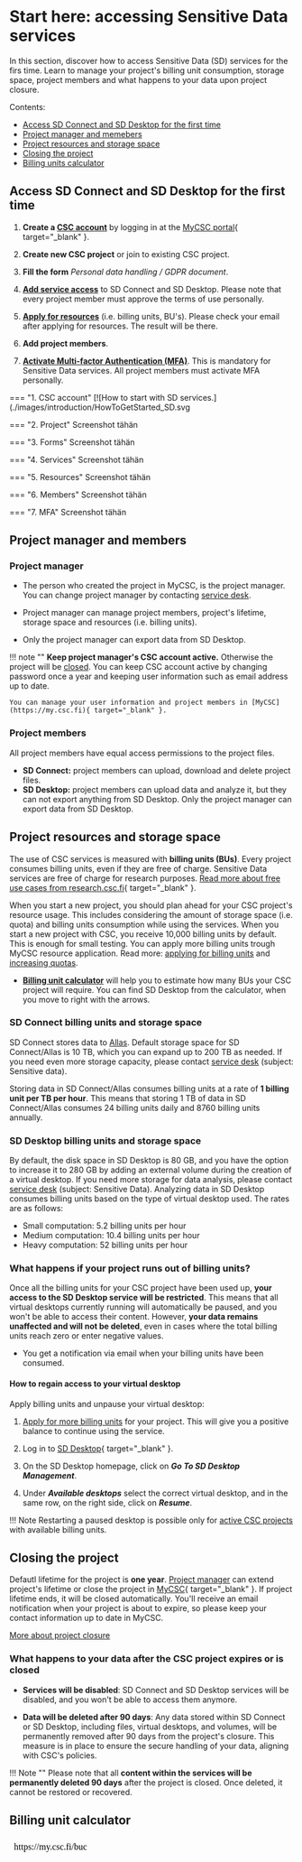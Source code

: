 # Start here: accessing Sensitive Data services 
  
In this section, discover how to access Sensitive Data (SD) services for the firs time. Learn to manage your project's billing unit consumption, storage space, project members and what happens to your data upon project closure.

Contents:

 * [Access SD Connect and SD Desktop for the first time](#access-sd-connect-and-sd-desktop-for-the-first-time)
 * [Project manager and memebers](#project-manager-and-members)
 * [Project resources and storage space](#project-resources-and-storage-space)
 * [Closing the project](#closing-the-project)
 * [Billing units calculator](#billing-unit-calculator)

## Access SD Connect and SD Desktop for the first time

1. **Create a [CSC account](../../accounts/how-to-create-new-user-account.md)** by logging in at the [MyCSC portal](https://my.csc.fi){ target="_blank" }.

2. **Create new CSC project** or join to existing CSC project.

3. **Fill the form** *Personal data handling / GDPR document*. 

4. **[Add service access](../../accounts/how-to-add-service-access-for-project.md)**
to SD Connect and SD Desktop. Please note that every project member must approve the terms of use personally.

4. **[Apply for resources](../../accounts/how-to-apply-for-billing-units.md)** (i.e. billing units, BU's). Please check your email after applying for resources. The result will be there.

6. **Add project members**.

7. **[Activate Multi-factor Authentication (MFA)](../../accounts/mfa.md)**. This is mandatory for Sensitive Data services. All project members must activate MFA personally.

=== "1. CSC account"
    [![How to start with SD services.](./images/introduction/HowToGetStarted_SD.svg

=== "2. Project"
    Screenshot tähän

=== "3. Forms"
    Screenshot tähän

=== "4. Services"
    Screenshot tähän

=== "5. Resources"
    Screenshot tähän

=== "6. Members"
    Screenshot tähän

=== "7. MFA"
    Screenshot tähän


## Project manager and members

### Project manager

* The person who created the project in MyCSC, is the project manager. You can change project manager by contacting [service desk](../../support/contact.md).

* Project manager can manage project members, project's lifetime, storage space and resources (i.e. billing units).

* Only the project manager can export data from SD Desktop.

!!! note ""
    **Keep project manager's CSC account active.** Otherwise the project will be [closed](#closing-the-project). You can keep CSC account active by changing password once a year and keeping user information such as email address up to date.

    You can manage your user information and project members in [MyCSC](https://my.csc.fi){ target="_blank" }.

### Project members

All project members have equal access permissions to the project files.

* **SD Connect:** project members can upload, download and delete project files.
* **SD Desktop:** project members can upload data and analyze it, but they can not export anything from SD Desktop. Only the project manager can export data from SD Desktop.

## Project resources and storage space

The use of CSC services is measured with **billing units (BUs)**. Every project consumes billing units, even if they are free of charge. Sensitive Data services are free of charge for research purposes. [Read more about free use cases from research.csc.fi](https://research.csc.fi/free-of-charge-use-cases){ target="_blank" }.

When you start a new project, you should plan ahead for your CSC project's resource usage. This includes considering the amount of storage space (i.e. quota) and billing units consumption while using the services. When you start a new project with CSC, you receive 10,000 billing units by default. This is enough for small testing. You can apply more billing units trough MyCSC resource application. Read more: [applying for billing units](../../accounts/how-to-apply-for-billing-units.md) and [increasing quotas](../../accounts/how-to-increase-disk-quotas.md).

* **[Billing unit calculator](#billing-unit-calculator)** will help you to estimate how many BUs your CSC project will require. You can find SD Desktop from the calculator, when you move to right with the arrows.

### SD Connect billing units and storage space

SD Connect stores data to [Allas](../Allas/index.md). Default storage space for SD Connect/Allas is 10 TB, which you can expand up to 200 TB as needed. If you need even more storage capacity, please contact [service desk](../../support/contact.md) (subject: Sensitive data). 

Storing data in SD Connect/Allas consumes billing units at a rate of **1 billing unit per TB per hour**. This means that storing 1 TB of data in SD Connect/Allas consumes 24 billing units daily and 8760 billing units annually.

### SD Desktop billing units and storage space

By default, the disk space in SD Desktop is 80 GB, and you have the option to increase it to 280 GB by adding an external volume during the creation of a virtual desktop. If you need more storage for data analysis, please contact [service desk](../../support/contact.md) (subject: Sensitive Data).
Analyzing data in SD Desktop consumes billing units based on the type of virtual desktop used. The rates are as follows:

* Small computation: 5.2 billing units per hour
* Medium computation: 10.4 billing units per hour
* Heavy computation: 52 billing units per hour


### What happens if your project runs out of billing units?

Once all the billing units for your CSC project have been used up, **your access to the SD Desktop service will be restricted**. This means that all virtual desktops currently running will automatically be paused, and you won't be able to access their content. However, **your data remains unaffected and will not be deleted**, even in cases where the total billing units reach zero or enter negative values.

* You get a notification via email when your billing units have been consumed.
  
#### How to regain access to your virtual desktop

 Apply billing units and unpause your virtual desktop:

1. [Apply for more billing units](../../accounts/how-to-apply-for-billing-units.md) for your project. This will give you a positive balance to continue using the service.

1. Log in to [SD Desktop](https://sd-desktop.csc.fi){ target="_blank" }.

1. On the SD Desktop homepage, click on ***Go To SD Desktop Management***.

1. Under ***Available desktops*** select the correct virtual desktop, and in the same row, on the right side, click on ***Resume***.

!!! Note
    Restarting a paused desktop is possible only for [active CSC projects](../../accounts/how-to-manage-your-project.md) with available billing units.




## Closing the project

Defautl lifetime for the project is **one year**. [Project manager](#project-manager) can extend project's lifetime or close the project in [MyCSC](https://my.csc.fi){ target="_blank" }. If project lifetime ends, it will be closed automatically. You'll receive an email notification when your project is about to expire, so please keep your contact information up to date in MyCSC.

[More about project closure](../../accounts/how-to-manage-your-project.md#project-closure)

### What happens to your data after the CSC project expires or is closed

* **Services will be disabled**: SD Connect and SD Desktop services will be disabled, and you won't be able to access them anymore.

* **Data will be deleted after 90 days**: Any data stored within SD Connect or SD Desktop, including files, virtual desktops, and volumes, will be permanently removed after 90 days from the project's closure. This measure is in place to ensure the secure handling of your data, aligning with CSC's policies.

!!! Note ""
    Please note that all **content within the services will be permanently deleted 90 days** after the project is closed. Once deleted, it cannot be restored or recovered.


## Billing unit calculator

<iframe srcdoc="https://my.csc.fi/buc" style="width: 100%; height: 1300px; border: 0"></iframe>


